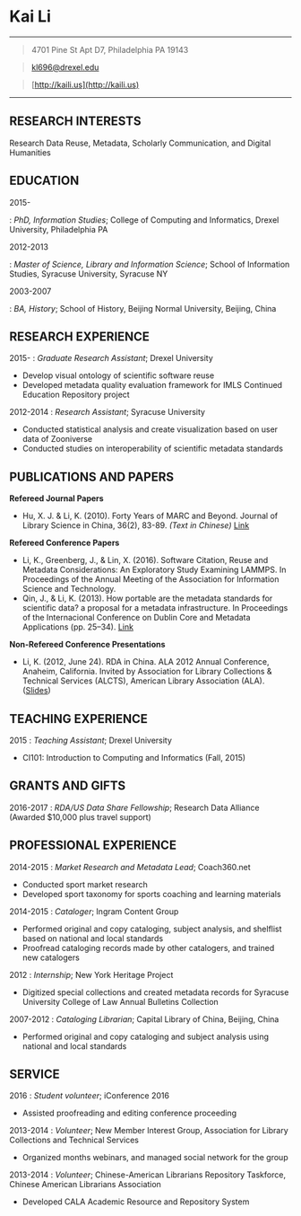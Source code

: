 
Kai Li
=============

-------------------

> 4701 Pine St Apt D7, Philadelphia PA 19143

> [kl696@drexel.edu](mailto:kl696@drexel.edu)

> [http://kaili.us](http://kaili.us)

-------------------

RESEARCH INTERESTS
------------------

Research Data Reuse, Metadata, Scholarly Communication, and Digital Humanities

EDUCATION
------------------

2015-

:  *PhD, Information Studies*; College of Computing and Informatics, Drexel University, Philadelphia PA

2012-2013

:  *Master of Science, Library and Information Science*; School of Information Studies, Syracuse University, Syracuse NY

2003-2007

:  *BA, History*; School of History, Beijing Normal University, Beijing, China

RESEARCH EXPERIENCE
----------

2015-
:  *Graduate Research Assistant*; Drexel University

* Develop visual ontology of scientific software reuse
* Developed metadata quality evaluation framework for IMLS Continued Education Repository project

2012-2014
:  *Research Assistant*; Syracuse University

* Conducted statistical analysis and create visualization based on user data of Zooniverse
* Conducted studies on interoperability of scientific metadata standards

PUBLICATIONS AND PAPERS
--------------------

**Refereed Journal Papers**

  * Hu, X. J. & Li, K. (2010). Forty Years of MARC and Beyond. Journal of Library Science in China, 36(2), 83-89. *(Text in Chinese)* [Link](http://www.jlis.cn/jtlscen/ch/reader/view_abstract.aspx?file_no=20100211&flag=1)

**Refereed Conference Papers**

  * Li, K., Greenberg, J., & Lin, X. (2016). Software Citation, Reuse and Metadata Considerations: An Exploratory Study Examining LAMMPS. In Proceedings of the Annual Meeting of the Association for Information Science and Technology. 
  * Qin, J., & Li, K. (2013). How portable are the metadata standards for scientific data? a proposal for a metadata infrastructure. In Proceedings of the Internacional Conference on Dublin Core and Metadata Applications (pp. 25–34). [Link](http://dcpapers.dublincore.org/pubs/article/viewFile/3670/1893)

**Non-Refereed Conference Presentations**

  * Li, K. (2012, June 24). RDA in China. ALA 2012 Annual Conference, Anaheim, California. Invited by Association for Library Collections & Technical Services (ALCTS), American Library Association (ALA). ([Slides](http://www.slideshare.net/islanderlee/rda-in-china))

TEACHING EXPERIENCE
--------------------

2015
:  *Teaching Assistant*; Drexel University

* CI101: Introduction to Computing and Informatics (Fall, 2015)

GRANTS AND GIFTS
--------------------

2016-2017
:  *RDA/US Data Share Fellowship*; Research Data Alliance (Awarded $10,000 plus travel support)

PROFESSIONAL EXPERIENCE
--------------------

2014-2015
:  *Market Research and Metadata Lead*; Coach360.net

* Conducted sport market research
* Developed sport taxonomy for sports coaching and learning materials

2014-2015
:  *Cataloger*; Ingram Content Group

* Performed original and copy cataloging, subject analysis, and shelflist based on national and local standards
* Proofread cataloging records made by other catalogers, and trained new catalogers

2012
:  *Internship*; New York Heritage Project

* Digitized special collections and created metadata records for Syracuse University College of Law Annual Bulletins Collection

2007-2012
:  *Cataloging Librarian*; Capital Library of China, Beijing, China

* Performed original and copy cataloging and subject analysis using national and local standards

SERVICE
--------------------

2016
:  *Student volunteer*; iConference 2016

* Assisted proofreading and editing conference proceeding

2013-2014
:  *Volunteer*; New Member Interest Group, Association for Library Collections
and Technical Services

* Organized months webinars, and managed social network for the group

2013-2014
:  *Volunteer*; Chinese-American Librarians Repository Taskforce, Chinese
American Librarians Association

* Developed CALA Academic Resource and Repository System